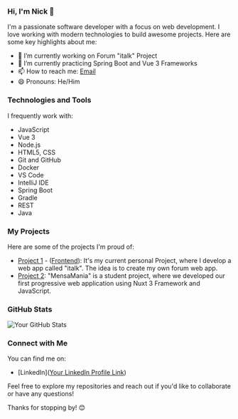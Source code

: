 ### Hi, I'm Nick  👋

I'm a passionate software developer with a focus on web development. I love working with modern technologies to build awesome projects. Here are some key highlights about me:

- 🔭 I’m currently working on Forum "italk" Project
- 🌱 I’m currently practicing Spring Boot and Vue 3 Frameworks 
- 📫 How to reach me: [Email](mailto:nick.mendel@web.de)
- 😄 Pronouns: He/Him

### Technologies and Tools

I frequently work with:

- JavaScript 
- Vue 3
- Node.js
- HTML5, CSS
- Git and GitHub
- Docker
- VS Code
- IntelliJ IDE
- Spring Boot
- Gradle
- REST
- Java

### My Projects

Here are some of the projects I'm proud of:

- [Project 1]([Backend](https://github.com/NickMendel/italk-backend)) - ([Frontend](https://github.com/NickMendel/italk-frontend)): It's my current personal Project, where I develop a web app called "italk". The idea is to create my own forum web app. 
- [Project 2]([Link](https://github.com/HTW-MA/mensa-app-sose23-gruppe-05)): "MensaMania" is a student project, where we developed our first progressive web application using Nuxt 3 Framework and JavaScript.  

### GitHub Stats

![Your GitHub Stats](https://github-readme-stats.vercel.app/api?username=yourusername&show_icons=true)

### Connect with Me

You can find me on:

- [LinkedIn]([Your LinkedIn Profile Link](https://www.linkedin.com/in/nick-mendel/))

Feel free to explore my repositories and reach out if you'd like to collaborate or have any questions!

Thanks for stopping by! 😊


